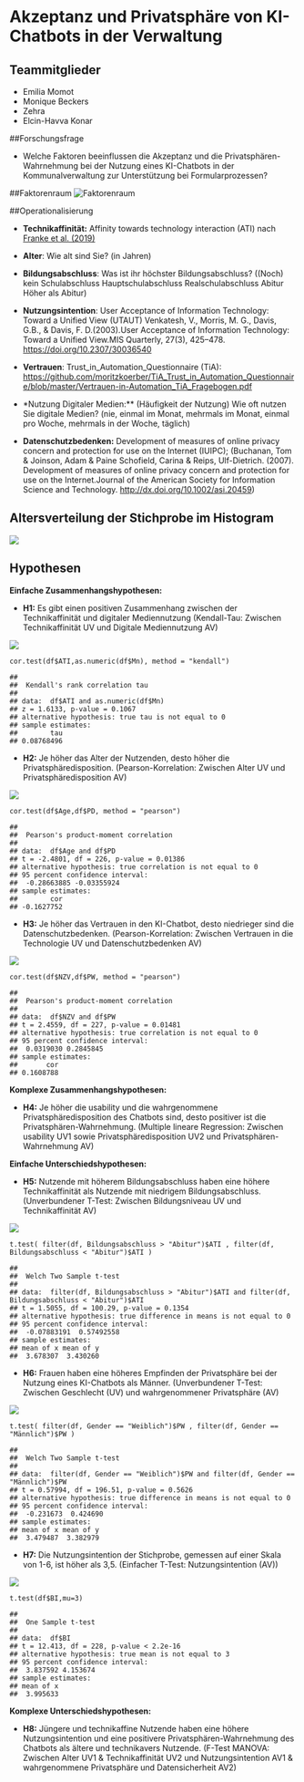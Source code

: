 # Akzeptanz und Privatsphäre von KI-Chatbots in der Verwaltung

## **Teammitglieder**

-   Emilia Momot
-   Monique Beckers
-   Zehra
-   Elcin-Havva Konar

\##Forschungsfrage

-   Welche Faktoren beeinflussen die Akzeptanz und die
    Privatsphären-Wahrnehmung bei der Nutzung eines KI-Chatbots in der
    Kommunalverwaltung zur Unterstützung bei Formularprozessen?

\##Faktorenraum ![Faktorenraum](Readme_files/Faktorenraum.jpeg)

\##Operationalisierung

-   **Technikaffinität:** Affinity towards technology interaction (ATI)
    nach [Franke et
    al. (2019)](10.1080/10447318.2018.1456150 "Franke, T., Attig, C., & Wessel, D. (2019). A Personal Resource for Technology Interaction: Development and Validation of the Affinity for Technology Interaction (ATI) Scale. International Journal of Human–Computer Interaction, 35(6), 456-467, DOI: 10.1080/10447318.2018.1456150")

-   **Alter**: Wie alt sind Sie? (in Jahren)

-   **Bildungsabschluss**: Was ist ihr höchster Bildungsabschluss?
    ((Noch) kein Schulabschluss Hauptschulabschluss Realschulabschluss
    Abitur Höher als Abitur)

-   **Nutzungsintention**: User Acceptance of Information Technology:  
    Toward a Unified View (UTAUT) Venkatesh, V., Morris, M. G., Davis,
    G.B., & Davis, F. D.(2003).User Acceptance of Information
    Technology: Toward a Unified View.MIS Quarterly, 27(3), 425–478.
    <https://doi.org/10.2307/30036540>

-   **Vertrauen**: Trust\_in\_Automation\_Questionnaire (TiA):
    <https://github.com/moritzkoerber/TiA_Trust_in_Automation_Questionnaire/blob/master/Vertrauen-in-Automation_TiA_Fragebogen.pdf>

-   \*Nutzung Digitaler Medien:\*\* (Häufigkeit der Nutzung) Wie oft
    nutzen Sie digitale Medien? (nie, einmal im Monat, mehrmals im
    Monat, einmal pro Woche, mehrmals in der Woche, täglich)

-   **Datenschutzbedenken:** Development of measures of online privacy
    concern and protection for use on the Internet (IUIPC); (Buchanan,
    Tom & Joinson, Adam & Paine Schofield, Carina & Reips, Ulf-Dietrich.
    (2007). Development of measures of online privacy concern and
    protection for use on the Internet.Journal of the American Society
    for Information Science and Technology.
    <http://dx.doi.org/10.1002/asi.20459>)

## Altersverteilung der Stichprobe im Histogram

![](Readme_files/histogramAlter.png)

## **Hypothesen**

**Einfache Zusammenhangshypothesen:**

-   **H1:** Es gibt einen positiven Zusammenhang zwischen der
    Technikaffinität und digitaler Mediennutzung (Kendall-Tau: Zwischen
    Technikaffinität UV und Digitale Mediennutzung AV)
    
![](Readme_files/Hypothese1.png)


<!-- -->

    cor.test(df$ATI,as.numeric(df$Mn), method = "kendall")

    ## 
    ##  Kendall's rank correlation tau
    ## 
    ## data:  df$ATI and as.numeric(df$Mn)
    ## z = 1.6133, p-value = 0.1067
    ## alternative hypothesis: true tau is not equal to 0
    ## sample estimates:
    ##        tau 
    ## 0.08768496
    
    

-   **H2:** Je höher das Alter der Nutzenden, desto höher die
    Privatsphäredisposition. (Pearson-Korrelation: Zwischen Alter UV und
    Privatsphäredisposition AV)
  
![](Readme_files/Hypothese2.png)
<!-- -->

    cor.test(df$Age,df$PD, method = "pearson")

    ## 
    ##  Pearson's product-moment correlation
    ## 
    ## data:  df$Age and df$PD
    ## t = -2.4801, df = 226, p-value = 0.01386
    ## alternative hypothesis: true correlation is not equal to 0
    ## 95 percent confidence interval:
    ##  -0.28663885 -0.03355924
    ## sample estimates:
    ##        cor 
    ## -0.1627752

-   **H3:** Je höher das Vertrauen in den KI-Chatbot, desto niedrieger
    sind die Datenschutzbedenken. (Pearson-Korrelation: Zwischen
    Vertrauen in die Technologie UV und Datenschutzbedenken AV)

![](Readme_files/Hypothese%203%20.png)

    cor.test(df$NZV,df$PW, method = "pearson")

    ## 
    ##  Pearson's product-moment correlation
    ## 
    ## data:  df$NZV and df$PW
    ## t = 2.4559, df = 227, p-value = 0.01481
    ## alternative hypothesis: true correlation is not equal to 0
    ## 95 percent confidence interval:
    ##  0.0319030 0.2845845
    ## sample estimates:
    ##       cor 
    ## 0.1608788

**Komplexe Zusammenhangshypothesen:**

-   **H4:** Je höher die usability und die wahrgenommene
    Privatsphäredisposition des Chatbots sind, desto positiver ist die
    Privatsphären-Wahrnehmung. (Multiple lineare Regression: Zwischen
    usability UV1 sowie Privatsphäredisposition UV2 und
    Privatsphären-Wahrnehmung AV)

**Einfache Unterschiedshypothesen:**

-   **H5:** Nutzende mit höherem Bildungsabschluss haben eine höhere
    Technikaffinität als Nutzende mit niedrigem Bildungsabschluss.
    (Unverbundener T-Test: Zwischen Bildungsniveau UV und
    Technikaffinität AV)

![](Readme_files/Hypothese5.png)

    t.test( filter(df, Bildungsabschluss > "Abitur")$ATI , filter(df, Bildungsabschluss < "Abitur")$ATI )

    ## 
    ##  Welch Two Sample t-test
    ## 
    ## data:  filter(df, Bildungsabschluss > "Abitur")$ATI and filter(df, Bildungsabschluss < "Abitur")$ATI
    ## t = 1.5055, df = 100.29, p-value = 0.1354
    ## alternative hypothesis: true difference in means is not equal to 0
    ## 95 percent confidence interval:
    ##  -0.07883191  0.57492558
    ## sample estimates:
    ## mean of x mean of y 
    ##  3.678307  3.430260

-   **H6:** Frauen haben eine höheres Empfinden der Privatsphäre bei der
    Nutzung eines KI-Chatbots als Männer. (Unverbundener T-Test:
    Zwischen Geschlecht (UV) und wahrgenommener Privatsphäre (AV)

![](Readme_files/Hypothese6.png)

    t.test( filter(df, Gender == "Weiblich")$PW , filter(df, Gender == "Männlich")$PW )

    ## 
    ##  Welch Two Sample t-test
    ## 
    ## data:  filter(df, Gender == "Weiblich")$PW and filter(df, Gender == "Männlich")$PW
    ## t = 0.57994, df = 196.51, p-value = 0.5626
    ## alternative hypothesis: true difference in means is not equal to 0
    ## 95 percent confidence interval:
    ##  -0.231673  0.424690
    ## sample estimates:
    ## mean of x mean of y 
    ##  3.479487  3.382979

-   **H7:** Die Nutzungsintention der Stichprobe, gemessen auf einer
    Skala von 1-6, ist höher als 3,5. (Einfacher T-Test:
    Nutzungsintention (AV))
    
![](Readme_files/Hypothese_7.png)

<!-- -->

    t.test(df$BI,mu=3)

    ## 
    ##  One Sample t-test
    ## 
    ## data:  df$BI
    ## t = 12.413, df = 228, p-value < 2.2e-16
    ## alternative hypothesis: true mean is not equal to 3
    ## 95 percent confidence interval:
    ##  3.837592 4.153674
    ## sample estimates:
    ## mean of x 
    ##  3.995633

**Komplexe Unterschiedshypothesen:**

-   **H8:** Jüngere und technikaffine Nutzende haben eine höhere
    Nutzungsintention und eine positivere Privatsphären-Wahrnehmung des
    Chatbots als ältere und technikavers Nutzende. (F-Test MANOVA:
    Zwischen Alter UV1 & Technikaffinität UV2 und Nutzungsintention AV1
    & wahrgenommene Privatsphäre und Datensicherheit AV2)
